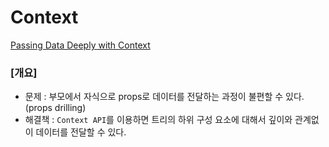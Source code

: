 # Context

[Passing Data Deeply with Context](https://react.dev/learn/passing-data-deeply-with-context)



### [개요]

- 문제 : 부모에서 자식으로 props로 데이터를 전달하는 과정이 불편할 수 있다. (props drilling)
- 해결책 :  `Context API`를 이용하면 트리의 하위 구성 요소에 대해서 깊이와 관계없이 데이터를 전달할 수 있다.







